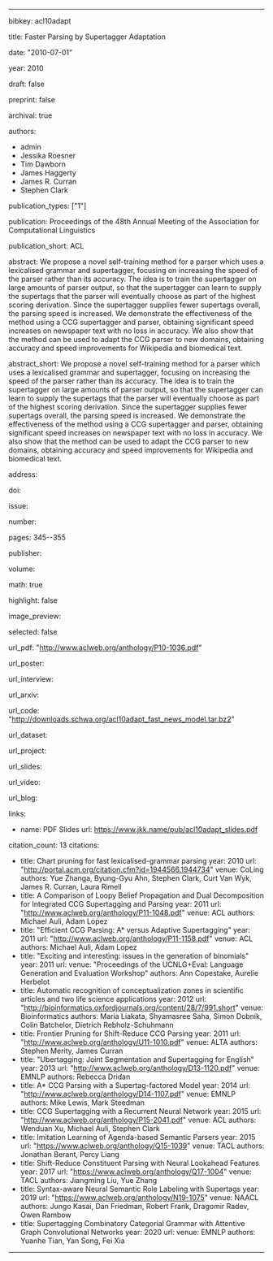 ---

bibkey: acl10adapt

title: Faster Parsing by Supertagger Adaptation

date: "2010-07-01"

year: 2010

draft: false

preprint: false

archival: true

authors: 
- admin
- Jessika Roesner
- Tim Dawborn
- James Haggerty
- James R. Curran
- Stephen Clark

publication_types: ["1"]

publication: Proceedings of the 48th Annual Meeting of the Association for Computational Linguistics

publication_short: ACL

abstract: We propose a novel self-training method for a parser which uses a lexicalised grammar and supertagger, focusing on increasing the speed of the parser rather than its accuracy. The idea is to train the supertagger on large amounts of parser output, so that the supertagger can learn to supply the supertags that the parser will eventually choose as part of the highest scoring derivation. Since the supertagger supplies fewer supertags overall, the parsing speed is increased. We demonstrate the effectiveness of the method using a CCG supertagger and parser, obtaining significant speed increases on newspaper text with no loss in accuracy. We also show that the method can be used to adapt the CCG parser to new domains, obtaining accuracy and speed improvements for Wikipedia and biomedical text.

abstract_short: We propose a novel self-training method for a parser which uses a lexicalised grammar and supertagger, focusing on increasing the speed of the parser rather than its accuracy. The idea is to train the supertagger on large amounts of parser output, so that the supertagger can learn to supply the supertags that the parser will eventually choose as part of the highest scoring derivation. Since the supertagger supplies fewer supertags overall, the parsing speed is increased. We demonstrate the effectiveness of the method using a CCG supertagger and parser, obtaining significant speed increases on newspaper text with no loss in accuracy. We also show that the method can be used to adapt the CCG parser to new domains, obtaining accuracy and speed improvements for Wikipedia and biomedical text.

address: 

doi: 

issue: 

number: 

pages: 345--355

publisher: 

volume: 

math: true

highlight: false

image_preview: 

selected: false

url_pdf: "http://www.aclweb.org/anthology/P10-1036.pdf"

url_poster: 

url_interview: 

url_arxiv: 

url_code: "http://downloads.schwa.org/acl10adapt_fast_news_model.tar.bz2"

url_dataset: 

url_project: 

url_slides: 

url_video: 

url_blog: 

links: 
- name: PDF Slides
  url: https://www.jkk.name/pub/acl10adapt_slides.pdf

citation_count: 13
citations:
- title: Chart pruning for fast lexicalised-grammar parsing
  year: 2010
  url: "http://portal.acm.org/citation.cfm?id=1944566.1944734"
  venue: CoLing
  authors: Yue Zhanga, Byung-Gyu Ahn, Stephen Clark, Curt Van Wyk, James R. Curran, Laura Rimell
- title: A Comparison of Loopy Belief Propagation and Dual Decomposition for Integrated CCG Supertagging and Parsing
  year: 2011
  url: "http://www.aclweb.org/anthology/P11-1048.pdf"
  venue: ACL
  authors: Michael Auli, Adam Lopez
- title: "Efficient CCG Parsing: A* versus Adaptive Supertagging"
  year: 2011
  url: "http://www.aclweb.org/anthology/P11-1158.pdf"
  venue: ACL
  authors: Michael Auli, Adam Lopez
- title: "Exciting and interesting: issues in the generation of binomials"
  year: 2011
  url: 
  venue: "Proceedings of the UCNLG+Eval: Language Generation and Evaluation Workshop"
  authors: Ann Copestake, Aurelie Herbelot
- title: Automatic recognition of conceptualization zones in scientific articles and two life science applications
  year: 2012
  url: "http://bioinformatics.oxfordjournals.org/content/28/7/991.short"
  venue: Bioinformatics
  authors: Maria Liakata, Shyamasree Saha, Simon Dobnik, Colin Batchelor, Dietrich Rebholz-Schuhmann
- title: Frontier Pruning for Shift-Reduce CCG Parsing
  year: 2011
  url: "http://www.aclweb.org/anthology/U11-1010.pdf"
  venue: ALTA
  authors: Stephen Merity, James Curran
- title: "Ubertagging: Joint Segmentation and Supertagging for English"
  year: 2013
  url: "http://www.aclweb.org/anthology/D13-1120.pdf"
  venue: EMNLP
  authors: Rebecca Dridan
- title: A* CCG Parsing with a Supertag-factored Model
  year: 2014
  url: "http://www.aclweb.org/anthology/D14-1107.pdf"
  venue: EMNLP
  authors: Mike Lewis, Mark Steedman
- title: CCG Supertagging with a Recurrent Neural Network
  year: 2015
  url: "http://www.aclweb.org/anthology/P15-2041.pdf"
  venue: ACL
  authors: Wenduan Xu, Michael Auli, Stephen Clark
- title: Imitation Learning of Agenda-based Semantic Parsers
  year: 2015
  url: "https://www.aclweb.org/anthology/Q15-1039"
  venue: TACL
  authors: Jonathan Berant, Percy Liang
- title: Shift-Reduce Constituent Parsing with Neural Lookahead Features
  year: 2017
  url: "https://www.aclweb.org/anthology/Q17-1004"
  venue: TACL
  authors: Jiangming Liu, Yue Zhang
- title: Syntax-aware Neural Semantic Role Labeling with Supertags
  year: 2019
  url: "https://www.aclweb.org/anthology/N19-1075"
  venue: NAACL
  authors: Jungo Kasai, Dan Friedman, Robert Frank, Dragomir Radev, Owen Rambow
- title: Supertagging Combinatory Categorial Grammar with Attentive Graph Convolutional Networks
  year: 2020
  url: 
  venue: EMNLP
  authors: Yuanhe Tian, Yan Song, Fei Xia


---